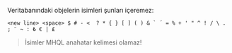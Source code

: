 Veritabanındaki objelerin isimleri şunları içeremez:
```
<new line> <space> $ # - <  ? * { } [ ] ( ) & ` ´ = % + ' " ^ ! / \ . ; ¨ ~ : ₺ € | £
```

> İsimler MHQL anahatar kelimesi olamaz!
